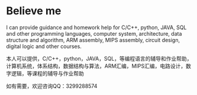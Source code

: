 # Believe me

I can provide guidance and homework help for C/C++, python, JAVA, SQL and other programming languages, computer system, architecture, data structure and algorithm, ARM assembly, MIPS assembly, circuit design, digital logic and other courses.

本人可以提供，C/C++，python，JAVA，SQL，等编程语言的辅导和作业帮助，计算机系统，体系结构，数据结构与算法，ARM汇编，MIPS汇编，电路设计，数字逻辑，等课程的辅导与作业帮助

如有需要，欢迎咨询QQ：3299288574
